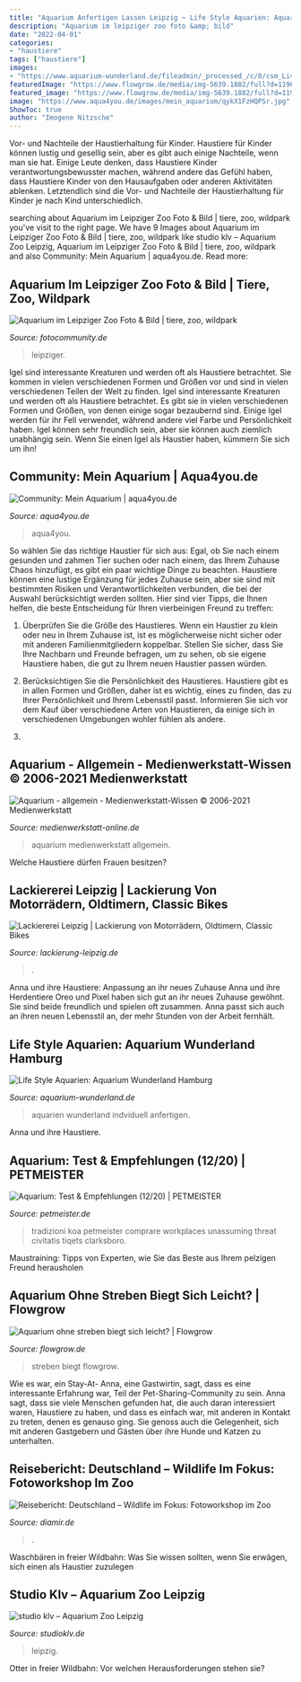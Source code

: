 ```yaml
---
title: "Aquarium Anfertigen Lassen Leipzig ~ Life Style Aquarien: Aquarium Wunderland Hamburg"
description: "Aquarium im leipziger zoo foto &amp; bild"
date: "2022-04-01"
categories:
- "haustiere"
tags: ["haustiere"]
images:
- "https://www.aquarium-wunderland.de/fileadmin/_processed_/c/8/csm_Live-Style-Aquarium-mit-LED-Beleuchtung-4_a429df8545.jpg"
featuredImage: "https://www.flowgrow.de/media/img-5639.1882/full?d=1196540125"
featured_image: "https://www.flowgrow.de/media/img-5639.1882/full?d=1196540125"
image: "https://www.aqua4you.de/images/mein_aquarium/qykX1FzHQPSr.jpg"
ShowToc: true
author: "Imogene Nitzsche"
---
```



Vor- und Nachteile der Haustierhaltung für Kinder.
Haustiere für Kinder können lustig und gesellig sein, aber es gibt auch einige Nachteile, wenn man sie hat. Einige Leute denken, dass Haustiere Kinder verantwortungsbewusster machen, während andere das Gefühl haben, dass Haustiere Kinder von den Hausaufgaben oder anderen Aktivitäten ablenken. Letztendlich sind die Vor- und Nachteile der Haustierhaltung für Kinder je nach Kind unterschiedlich.

	

		
searching about Aquarium im Leipziger Zoo Foto &amp; Bild | tiere, zoo, wildpark you've visit to the right page. We have 9 Images about Aquarium im Leipziger Zoo Foto &amp; Bild | tiere, zoo, wildpark like studio klv – Aquarium Zoo Leipzig, Aquarium im Leipziger Zoo Foto &amp; Bild | tiere, zoo, wildpark and also Community: Mein Aquarium | aqua4you.de. Read more:
		
    
## Aquarium Im Leipziger Zoo Foto &amp; Bild | Tiere, Zoo, Wildpark

<img loading=lazy src="https://img.fotocommunity.com/aquarium-im-leipziger-zoo-805ea510-15dc-4308-9910-4e9fd7974e9d.jpg?width=1000" onerror="this.onerror=null;this.src='https://tse1.mm.bing.net/th?id=OIP.L3ZCPeByzAM2JudXdqYOSgHaE7&amp;pid=15.1';" alt="Aquarium im Leipziger Zoo Foto &amp; Bild | tiere, zoo, wildpark">

_Source: fotocommunity.de_

>leipziger. 

	

Igel sind interessante Kreaturen und werden oft als Haustiere betrachtet. Sie kommen in vielen verschiedenen Formen und Größen vor und sind in vielen verschiedenen Teilen der Welt zu finden.
Igel sind interessante Kreaturen und werden oft als Haustiere betrachtet. Es gibt sie in vielen verschiedenen Formen und Größen, von denen einige sogar bezaubernd sind. Einige Igel werden für ihr Fell verwendet, während andere viel Farbe und Persönlichkeit haben. Igel können sehr freundlich sein, aber sie können auch ziemlich unabhängig sein. Wenn Sie einen Igel als Haustier haben, kümmern Sie sich um ihn!

    
## Community: Mein Aquarium | Aqua4you.de

<img loading=lazy src="https://www.aqua4you.de/images/mein_aquarium/qykX1FzHQPSr.jpg" onerror="this.onerror=null;this.src='https://tse4.mm.bing.net/th?id=OIP.-ufN97ysF-SDQQU_HL46gQHaFj&amp;pid=15.1';" alt="Community: Mein Aquarium | aqua4you.de">

_Source: aqua4you.de_

>aqua4you. 

	

So wählen Sie das richtige Haustier für sich aus: Egal, ob Sie nach einem gesunden und zahmen Tier suchen oder nach einem, das Ihrem Zuhause Chaos hinzufügt, es gibt ein paar wichtige Dinge zu beachten.
Haustiere können eine lustige Ergänzung für jedes Zuhause sein, aber sie sind mit bestimmten Risiken und Verantwortlichkeiten verbunden, die bei der Auswahl berücksichtigt werden sollten. Hier sind vier Tipps, die Ihnen helfen, die beste Entscheidung für Ihren vierbeinigen Freund zu treffen:
1. Überprüfen Sie die Größe des Haustieres. Wenn ein Haustier zu klein oder neu in Ihrem Zuhause ist, ist es möglicherweise nicht sicher oder mit anderen Familienmitgliedern koppelbar. Stellen Sie sicher, dass Sie Ihre Nachbarn und Freunde befragen, um zu sehen, ob sie eigene Haustiere haben, die gut zu Ihrem neuen Haustier passen würden.

2. Berücksichtigen Sie die Persönlichkeit des Haustieres. Haustiere gibt es in allen Formen und Größen, daher ist es wichtig, eines zu finden, das zu Ihrer Persönlichkeit und Ihrem Lebensstil passt. Informieren Sie sich vor dem Kauf über verschiedene Arten von Haustieren, da einige sich in verschiedenen Umgebungen wohler fühlen als andere.

3.

    
## Aquarium - Allgemein - Medienwerkstatt-Wissen © 2006-2021 Medienwerkstatt

<img loading=lazy src="https://www.medienwerkstatt-online.de/lws_wissen/bilder/32507-1.jpg" onerror="this.onerror=null;this.src='https://tse4.mm.bing.net/th?id=OIP.jKlz-v5cRu2GsRIWHlmNMgHaEL&amp;pid=15.1';" alt="Aquarium - allgemein - Medienwerkstatt-Wissen © 2006-2021 Medienwerkstatt">

_Source: medienwerkstatt-online.de_

>aquarium medienwerkstatt allgemein. 

	

Welche Haustiere dürfen Frauen besitzen?

    
## Lackiererei Leipzig | Lackierung Von Motorrädern, Oldtimern, Classic Bikes

<img loading=lazy src="https://www.lackierung-leipzig.de/bilder/motorrad-lackierung-leipzig/motorrad-lackierung-leipzig-27-big.jpg" onerror="this.onerror=null;this.src='https://tse3.mm.bing.net/th?id=OIP.KpY2n10a-VmhJgnjIZ9OXQAAAA&amp;pid=15.1';" alt="Lackiererei Leipzig | Lackierung von Motorrädern, Oldtimern, Classic Bikes">

_Source: lackierung-leipzig.de_

>. 

	

Anna und ihre Haustiere: Anpassung an ihr neues Zuhause
Anna und ihre Herdentiere Oreo und Pixel haben sich gut an ihr neues Zuhause gewöhnt. Sie sind beide freundlich und spielen oft zusammen. Anna passt sich auch an ihren neuen Lebensstil an, der mehr Stunden von der Arbeit fernhält.

    
## Life Style Aquarien: Aquarium Wunderland Hamburg

<img loading=lazy src="https://www.aquarium-wunderland.de/fileadmin/_processed_/c/8/csm_Live-Style-Aquarium-mit-LED-Beleuchtung-4_a429df8545.jpg" onerror="this.onerror=null;this.src='https://tse2.mm.bing.net/th?id=OIP.10cRSDBf2D_aT_LP_85qngAAAA&amp;pid=15.1';" alt="Life Style Aquarien: Aquarium Wunderland Hamburg">

_Source: aquarium-wunderland.de_

>aquarien wunderland indviduell anfertigen. 

	

Anna und ihre Haustiere.

    
## Aquarium: Test &amp; Empfehlungen (12/20) | PETMEISTER

<img loading=lazy src="https://www.petmeister.de/wp-content/uploads/2018/04/Aquarium-oeffentliches-Aquarium-768x384.jpg" onerror="this.onerror=null;this.src='https://tse2.mm.bing.net/th?id=OIP.emJOHX_ObTj62Vfm74skJQHaDt&amp;pid=15.1';" alt="Aquarium: Test &amp; Empfehlungen (12/20) | PETMEISTER">

_Source: petmeister.de_

>tradizioni koa petmeister comprare workplaces unassuming threat civitatis tiqets clarksboro. 

	

Maustraining: Tipps von Experten, wie Sie das Beste aus Ihrem pelzigen Freund herausholen

    
## Aquarium Ohne Streben Biegt Sich Leicht? | Flowgrow

<img loading=lazy src="https://www.flowgrow.de/media/img-5639.1882/full?d=1196540125" onerror="this.onerror=null;this.src='https://tse2.mm.bing.net/th?id=OIP.0iY-DDuFhg5zhNXW_mKCCAHaDx&amp;pid=15.1';" alt="Aquarium ohne streben biegt sich leicht? | Flowgrow">

_Source: flowgrow.de_

>streben biegt flowgrow. 

	

Wie es war, ein Stay-At-
Anna, eine Gastwirtin, sagt, dass es eine interessante Erfahrung war, Teil der Pet-Sharing-Community zu sein. Anna sagt, dass sie viele Menschen gefunden hat, die auch daran interessiert waren, Haustiere zu haben, und dass es einfach war, mit anderen in Kontakt zu treten, denen es genauso ging. Sie genoss auch die Gelegenheit, sich mit anderen Gastgebern und Gästen über ihre Hunde und Katzen zu unterhalten.

    
## Reisebericht: Deutschland – Wildlife Im Fokus: Fotoworkshop Im Zoo

<img loading=lazy src="https://www.diamir.de/image/78628/fotoworkshop-im-zoo-leipzig/960/640/fit" onerror="this.onerror=null;this.src='https://tse4.mm.bing.net/th?id=OIP.Y2EpUMfO_N7JrYwi4rxg_wHaE8&amp;pid=15.1';" alt="Reisebericht: Deutschland – Wildlife im Fokus: Fotoworkshop im Zoo">

_Source: diamir.de_

>. 

	

Waschbären in freier Wildbahn: Was Sie wissen sollten, wenn Sie erwägen, sich einen als Haustier zuzulegen

    
## Studio Klv – Aquarium Zoo Leipzig

<img loading=lazy src="https://www.studioklv.de/wp-content/uploads/2019/08/klv_Website_Projektstrecke_lza_Aquarium_Leipzig1.jpg" onerror="this.onerror=null;this.src='https://tse2.mm.bing.net/th?id=OIP.sUpvwF-RtRTbRDkw6IHWjAHaFC&amp;pid=15.1';" alt="studio klv – Aquarium Zoo Leipzig">

_Source: studioklv.de_

>leipzig. 

	

Otter in freier Wildbahn: Vor welchen Herausforderungen stehen sie?

